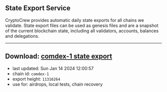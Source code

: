 ## State Export Service
CryptoCrew provides automatic daily state exports for all chains we validate. State export files can be used as genesis files and are a snapshot of the current blockchain state, including all validators, accounts, balances and delegations.

---
**Download: [comdex-1 state export](https://dl.ccvalidators.com/SERVICE/comdex/comdex-1_export_11316264.json)**
---

- last updated: Sun Jan 14 2024 12:00:57
- chain id: `comdex-1`
- export height: `11316264`
- use for: airdrops, local tests, chain recovery
